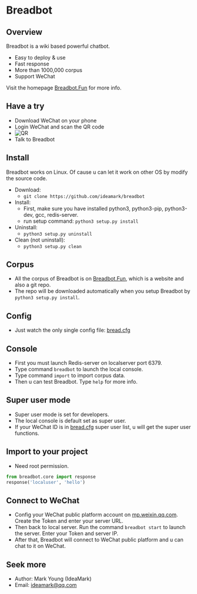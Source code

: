 # Breadbot

## Overview
Breadbot is a wiki based powerful chatbot.
* Easy to deploy & use
* Fast response
* More than 1000,000 corpus
* Support WeChat

Visit the homepage [Breadbot.Fun](http://breadbot.fun) for more info.

## Have a try
* Download WeChat on your phone
* Login WeChat and scan the QR code
* ![QR](QR.jpg)
* Talk to Breadbot

## Install
Breadbot works on Linux. Of cause u can let it work on other OS by modify the source code.
* Download:
  * `git clone https://github.com/ideamark/breadbot`
* Install:
  * First, make sure you have installed python3, python3-pip, python3-dev, gcc, redis-server.
  * run setup command: `python3 setup.py install`
* Uninstall:
  * `python3 setup.py uninstall`
* Clean (not uninstall):
  * `python3 setup.py clean`

## Corpus
* All the corpus of Breadbot is on [Breadbot.Fun](http://breadbot.fun), which is a website and also a git repo.
* The repo will be downloaded automatically when you setup Breadbot by `python3 setup.py install`.

## Config
* Just watch the only single config file: [bread.cfg](etc/bread.cfg)

## Console
* First you must launch Redis-server on localserver port 6379.
* Type command `breadbot` to launch the local console.
* Type command `import` to import corpus data.
* Then u can test Breadbot. Type `help` for more info.

## Super user mode
* Super user mode is set for developers.
* The local console is default set as super user.
* If your WeChat ID is in [bread.cfg](etc/bread.cfg) super user list, u will get the super user functions.

## Import to your project
* Need root permission.
```python
from breadbot.core import response
response('localuser', 'hello')
```

## Connect to WeChat
* Config your WeChat public platform account on [mp.weixin.qq.com](https://mp.weixin.qq.com). Create the Token and enter your server URL.
* Then back to local server. Run the command `breadbot start` to launch the server. Enter your Token and server IP.
* After that, Breadbot will connect to WeChat public platform and u can chat to it on WeChat.

## Seek more
* Author: Mark Young (IdeaMark)
* Email: ideamark@qq.com
